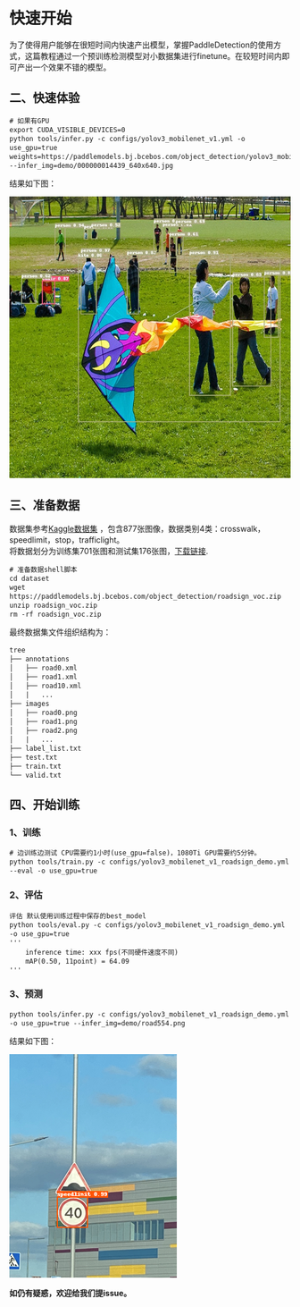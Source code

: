 # 快速开始
为了使得用户能够在很短时间内快速产出模型，掌握PaddleDetection的使用方式，这篇教程通过一个预训练检测模型对小数据集进行finetune。在较短时间内即可产出一个效果不错的模型。

## 二、快速体验
```
# 如果有GPU
export CUDA_VISIBLE_DEVICES=0 
python tools/infer.py -c configs/yolov3_mobilenet_v1.yml -o use_gpu=true weights=https://paddlemodels.bj.bcebos.com/object_detection/yolov3_mobilenet_v1.tar --infer_img=demo/000000014439_640x640.jpg
```
结果如下图：

![](../images/000000014439_640x640.jpg)


## 三、准备数据
数据集参考[Kaggle数据集](https://www.kaggle.com/andrewmvd/road-sign-detection) ，包含877张图像，数据类别4类：crosswalk，speedlimit，stop，trafficlight。  
将数据划分为训练集701张图和测试集176张图，[下载链接](https://paddlemodels.bj.bcebos.com/object_detection/roadsign_voc.zip). 
    
```
# 准备数据shell脚本
cd dataset
wget https://paddlemodels.bj.bcebos.com/object_detection/roadsign_voc.zip
unzip roadsign_voc.zip
rm -rf roadsign_voc.zip
```
最终数据集文件组织结构为：
```
tree
├── annotations
│   ├── road0.xml
│   ├── road1.xml
│   ├── road10.xml
│   |   ...
├── images
│   ├── road0.png
│   ├── road1.png
│   ├── road2.png
│   |   ...
├── label_list.txt
├── test.txt
├── train.txt
└── valid.txt
```

## 四、开始训练
### 1、训练
```
# 边训练边测试 CPU需要约1小时(use_gpu=false)，1080Ti GPU需要约5分钟。
python tools/train.py -c configs/yolov3_mobilenet_v1_roadsign_demo.yml --eval -o use_gpu=true
```

### 2、评估
```
评估 默认使用训练过程中保存的best_model
python tools/eval.py -c configs/yolov3_mobilenet_v1_roadsign_demo.yml -o use_gpu=true
'''
    inference time: xxx fps(不同硬件速度不同)
    mAP(0.50, 11point) = 64.09
'''
```


### 3、预测
```
python tools/infer.py -c configs/yolov3_mobilenet_v1_roadsign_demo.yml -o use_gpu=true --infer_img=demo/road554.png
```

结果如下图：

![](../images/road554.png)

  
**如仍有疑惑，欢迎给我们提issue。**
